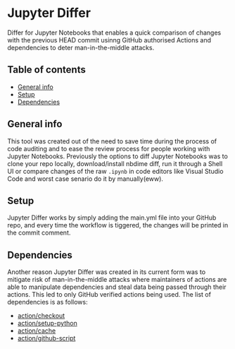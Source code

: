 # Jupyter Differ
Differ for Jupyter Notebooks that enables a quick comparison of changes with the previous HEAD commit usinng GitHub authorised Actions and dependencies to deter man-in-the-middle attacks.
## Table of contents
* [General info](#general-info)
* [Setup](#setup)
* [Dependencies](#dependencies)

## General info
This tool was created out of the need to save time during the process of code auditing and to ease the review process for people working with Jupyter Notebooks. Previously the options to diff Jupyter Notebooks was to clone your repo locally, download/install nbdime diff, run it through a Shell UI or compare changes of the raw `.ipynb` in code editors like Visual Studio Code and worst case senario do it by manually(eww).

## Setup
Jupyter Differ works by simply adding the main.yml file into your GitHub repo, and every time the workflow is tiggered, the changes will be printed in the commit comment. 

## Dependencies
Another reason Jupyter Differ was created in its current form was to mitigate risk of man-in-the-middle attacks where maintainers of actions are able to manipulate dependencies and steal data being passed through their actions. This led to only GitHub verified actions being used. The list of dependencies is as follows:
* [action/checkout](https://github.com/actions/checkout)
* [action/setup-python](https://github.com/actions/setup-python)
* [action/cache](https://github.com/actions/cache)
* [action/github-script](https://github.com/actions/github-script) 
